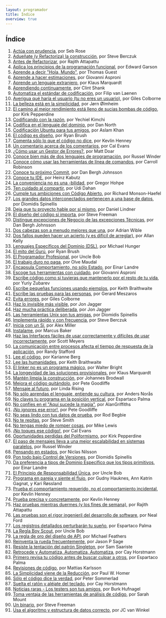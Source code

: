 ```yaml
---
layout: programador
title: Índice
overview: true
---
```


## Índice

1. [Actúa con prudencia](actua-con-prudencia.html), por Seb Rose
2. [Adueñate (y Refactoriza) la construcción](aduenate-build.html), por Steve Berczuk
3. [Antes de Refactorizar](antes-de-refactorizar.html), por Rajith Attapattu
4. [Aplica los principios de la programación funcional](aplica-programacion-funcional.html), por Edward Garson
5. [Aprende a decir "Hola, Mundo"](aprende-decir-hola-mundo.html), por Thomas Guest
6. [Aprende a hacer estimaciones](aprende-estimaciones.html), por Giovanni Asproni
7. [Aprende un lenguaje extranjero](aprende-lenguaje-extranjero.html), por Klaus Marquardt
8. [Aprendiendo continuamente](aprendiendo-continuamente.html), por Clint Shank
9. [Automatiza el estándar de codificación](automatiza-estandar-codificacion.html), por Filip van Laenen
10. [Averigua qué haría el usuario (tu no eres un usuario)](averigua-que-haria-usuario.html), por Giles Colborne
11. [La belleza está en la simplicidad](belleza-simplicidad.html), por Jørn Ølmheim
12. [El camino al mejor rendimiento está lleno de sucias bombas de código](camino-al-rendimiento-bombas-codigo.html), por Kirk Pepperdine
13. [Codificando con la razón](codifica-con-la-razon.html), por Yechiel Kimchi
14. [Codifica en el lenguaje del dominio](codifica-en-lenguaje-del-dominio.html), por Dan North
15. [Codificación Ubuntu para tus amigos](codificacion-ubuntu.html), por Aslam Khan
16. [El código es diseño](codigo-es-disenno.html), por Ryan Brush
17. [Comenta sólo lo que el código no dice](comenta-codigo-no-dice.html), por Kevlin Henney
18. [Un comentario acerca de los comentarios](comentario-acerca-de-comentarios.html), por Cal Evans
19. [¿Cómo usar un Gestor de Errores?](como-usar-bug-tracker.html), por Matt Doar
20. [Conoce bien más de dos lenguajes de programación](conoce-bien-dos-lenguajes.html), por Russel Winder
21. [Conoce cómo usar las herramientas de línea de comandos](conoce-como-usar-linea-comando.html), por Carroll Robinson
22. [Conoce tu próximo Commit](conoce-proximo-commit.html), por Dan Bergh Johnsson
23. [Conoce tu IDE](conoce-tu-ide.html), por Heinz Kabutz
24. [La conveniencia no es una -bilidad](conveniencia.html), por Gregor Hohpe
25. [Ten cuidado al compartir](cuidado-al-compartir.html), por Udi Dahan
26. [Cumple tus ambiciones con Código Abierto](cumple-ambiciones-con-codigo-abierto.html), por Richard Monson-Haefel
27. [Los grandes datos interconectados pertenecen a una base de datos](datos-interconectados-pertenecen-base-de-datos.html), por Diomidis Spinellis
28. [Deja que tu proyecto hable por sí mismo](deja-proyecto-hable-por-si-mismo.html), por Daniel Lindner
29. [El diseño del código sí importa](diseno-en-codigo-importa.html), por Steve Freeman
30. [Distingue excepciones de Negocio de las excepciones Técnicas](distingue-excepciones-negocio-tecnicas.html), por Dan Bergh Johnsson
31. [Dos cabezas son a menudo mejores que una](dos-cabezas-mejor-una.html), por Adrian Wible
32. [Dos fallos pueden hacer un acierto (y es difícil de arreglar)](dos-fallos-pueden-hacer-acierto.html), por Allan Kelly
33. [Lenguajes Específicos del Dominio (DSL)](dsl.html), por Michael Hunger
34. [El mito del Gurú](el-mito-del-guru.html), por Ryan Brush
35. [El Programador Profesional](el-programador-profesional.html), por Uncle Bob
36. [El trabajo duro no paga](el-trabajo-duro-no-paga.html), por Olve Maudal
37. [Encapsula Comportamiento, no sólo Estado](encapsula-comportamiento.html), por Einar Landre
38. [Escoge tus herramientas con cuidado](escoge-herramientas-con-cuidado.html), por Giovanni Asproni
39. [Escribe código como si tuvieras que mantenerlo por el resto de tu vida](escribe-codigo-mantenerlo-por-vida.html), por Yuriy Zubarev
40. [Escribe pequeñas funciones usando ejemplos](escribe-funciones-con-ejemplos.html), por Keith Braithwaite
41. [Escribe las pruebas para las personas](escribe-pruebas-para-personas.html), por Gerard Meszaros
42. [Evita errores](evita-errores.html), por Giles Colborne
43. [Haz lo invisible más visible](haz-lo-invisible-mas-visible.html), por Jon Jagger
44. [Haz mucha práctica deliberada](haz-mucha-practica-deliberada.html), por Jon Jagger
45. [Las herramientas Unix son tus amigas](herramientas-unix-amigas.html), por Diomidis Spinellis
46. [Implementa rápido y con frecuencia](implementa-rapido-y-con-frecuencia.html), por Steve Berczuk
47. [Inicia con un Sí](inicia-con-un-si.html), por Alex Miller
48. [Instalame](instalame.html), por Marcus Baker
49. [Haz las Interfaces fáciles de usar correctamente y difíciles de usar incorrectamente](interfaces-faciles-usar.html), por Scott Meyers
50. [La comunicación entre procesos afecta el tiempo de respuesta de la aplicación](ipc-afecta.html), por Randy Stafford
51. [Lee el código](lee-el-codigo.html), por Karianne Berg
52. [Lee las humanidades](lee-humanidades.html), por Keith Braithwaite
53. [El linker no es un programa mágico](linker-no-magico.html), por Walter Bright
54. [La longevidad de las soluciones provisionales](longevidad-soluciones-provisionales.html), por Klaus Marquardt
55. [Mantén limpia la construcción](manten-limpia-construccion.html), por Johannes Brodwall
56. [Mejora el código quitándolo](mejora-codigo-quitandolo.html), por Pete Goodliffe
57. [Mensaje al futuro](mensaje-al-futuro.html), por Linda Rising
58. [No sólo aprendas el lenguaje, entiende su cultura](no-aprendas-lenguaje-entiende-su-cultura.html), por Anders Norås
59. [No claves tu programa en la posición vertical](no-claves-programa.html), por Espartaco Palma
60. [No confíes en el "Aquí sucede la magia"](no-confies-magia.html), por AlanGriffiths
61. [¡No ignores ese error!](no-ignores-error.html), por Pete Goodliffe
62. [No seas lindo con tus datos de prueba](no-seas-lindo-pruebas.html), por Rod Begbie
63. [No te repitas](no-te-repitas.html), por Steve Smith
64. [No tengas miedo de romper cosas](no-tengas-miedo-de-romper-cosas.html), por Mike Lewis
65. [¡No toques ese código!](no-toques-ese-codigo.html), por Cal Evans
66. [Oportunidades perdidas del Poliformismo](oportunidades-perdidas-polimorfismo.html), por Kirk Pepperdine
67. [El paso de mensajes lleva a una mejor escalabilidad en sistemas paralelos](paso-mensajes-mejor-escalabilidad.html), por Russel Winder
68. [Pensando en estados](pensando-en-estados.html), por Niclas Nilsson
69. [Pon todo bajo Control de Versiones](pon-todo-bajo-control-de-versiones.html), por Diomidis Spinellis
70. [Da preferencia a tipos de Dominio Específico que los tipos primitivos](preferencia-tipos-dominio-especifico.html), por Einar Landre
71. [El Principio de Responsabilidad Única](principio-responsabilidad-unica.html), por Uncle Bob
72. [Programa en pareja y siente el flujo](programa-en-pareja-siente-flujo.html), por Gudny Hauknes, Ann Katrin Gagnat, y Kari Røssland 
73. [Prueba el comportamiento requerido, no el comportamiento incidental](prueba-comportamiento-requerido-no-incidental.html), por Kevlin Henney
74. [Prueba precisa y concretamente](prueba-precisa-concretamente.html), por Kevlin Henney
75. [Haz pruebas mientras duermes (y los fines de semana)](pruebas-fin-de-semana.html), por Rajith Attapattu
76. [Las pruebas son el rigor ingenieril del desarrollo de software](pruebas-son-rigor-ingenieril.html), por Neal Ford
77. [Los registros detallados perturbarán tu sueño](registros-detallados-quitaran-sueno.html), por Espartaco Palma
78. [La Regla Boy Scout](regla-boy-scout.html), por Uncle Bob
79. [La regla de oro del diseño de API](regla-oro-api.html), por Michael Feathers
80. [Reinventa la rueda frecuentemente](reinventa-rueda-frecuentemente.html), por Jason P Sage
81. [Resiste la tentación del patrón Singleton](resiste-tentacion-singleton.html), por Sam Saariste
82. [Retrocede y Automatiza, Automatiza, Automatiza](retrocede-automatiza.html), por Cay Horstmann
83. [Primero revisa tu código antes de buscar culpar a otros](revisa-tu-codigo.html), por Espartaco Palma
84. [Revisiones de código](revisiones-codigo.html), por Mattias Karlsson
85. [La Simplicidad viene de la Reducción](simplicidad-reduccion.html), por Paul W. Homer
86. [Sólo el código dice la verdad](solo-codigo-dice-verdad.html), por Peter Sommerlad
87. [Suelta el ratón y aléjate del teclado](suelta-raton-alejate-teclado.html), por Cay Horstmann
88. [Noticias raras - Los testers son tus amigos](testers-amigos.html), por Burk Hufnagel
89. [Toma ventaja de las herramientas de análisis de código](toma-ventaja-analisis-codigo.html), por Sarah Mount
90. [Un binario](un-binario.html), por Steve Freeman
91. [Usa el algoritmo y estructura de datos correcto](usa-algoritmo-estructura-de-datos-correcto.html), por JC van Winkel

